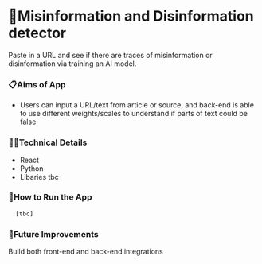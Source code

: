 # 📰Misinformation and Disinformation detector 
Paste in a URL and see if there are traces of misinformation or disinformation via training an AI model.

### 📋Aims of App
- Users can input a URL/text from article or source, and back-end is able to use different weights/scales to understand if parts of text could be false
  
### 👩‍💻Technical Details

- React
- Python
- Libaries tbc

### 🔧How to Run the App

```bash
  [tbc]
```

### 💭Future Improvements
Build both front-end and back-end integrations 

